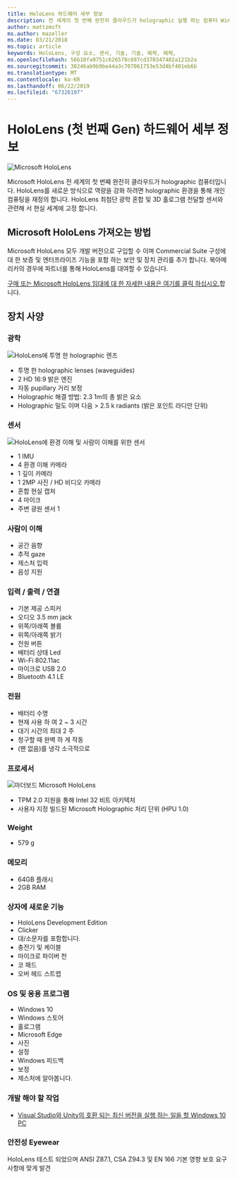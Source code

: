 ```yaml
---
title: HoloLens 하드웨어 세부 정보
description: 전 세계의 첫 번째 완전히 클라우드가 holographic 실행 하는 컴퓨터 Windows Microsoft HoloLens 구성 하는 구성 요소 개요입니다.
author: mattzmsft
ms.author: mazeller
ms.date: 03/21/2018
ms.topic: article
keywords: HoloLens, 구성 요소, 센서, 기술, 기술, 해체, 해체,
ms.openlocfilehash: 56b10fa9751c626578c697cd370347482a121b2a
ms.sourcegitcommit: 30246ab9b9be44a3c707061753e53d4bf401eb6b
ms.translationtype: MT
ms.contentlocale: ko-KR
ms.lasthandoff: 06/22/2019
ms.locfileid: "67326197"
---
```

# <a name="hololens-1st-gen-hardware-details"></a>HoloLens (첫 번째 Gen) 하드웨어 세부 정보

![Microsoft HoloLens](images/see-through-400px.jpg)

Microsoft HoloLens 전 세계의 첫 번째 완전히 클라우드가 holographic 컴퓨터입니다. HoloLens를 새로운 방식으로 역량을 강화 하려면 holographic 환경을 통해 개인 컴퓨팅을 재정의 합니다. HoloLens 최첨단 광학 혼합 및 3D 홀로그램 전달할 센서와 관련해 서 현실 세계에 고정 합니다.

## <a name="how-to-get-microsoft-hololens"></a>Microsoft HoloLens 가져오는 방법

Microsoft HoloLens 모두 개발 버전으로 구입할 수 이며 Commercial Suite 구성에 대 한 보증 및 엔터프라이즈 기능을 포함 하는 보안 및 장치 관리를 추가 합니다. 북아메리카의 경우에 파트너를 통해 HoloLens를 대여할 수 있습니다.

[구매 또는 Microsoft HoloLens 임대에 대 한 자세한 내용은 여기를 클릭 하십시오.](https://www.microsoft.com/hololens/buy)합니다.

## <a name="device-specifications"></a>장치 사양

### <a name="optics"></a>광학

![HoloLens에 투명 한 holographic 렌즈](images/displays-400px.jpg)
* 투명 한 holographic lenses (waveguides)
* 2 HD 16:9 밝은 엔진
* 자동 pupillary 거리 보정
* Holographic 해결 방법: 2.3 1m의 총 밝은 요소
* Holographic 밀도 이며 다음 > 2.5 k radiants (밝은 포인트 라디안 단위)

### <a name="sensors"></a>센서

![HoloLens에 환경 이해 및 사람이 이해를 위한 센서](images/sensor-bar-400px.jpg)
* 1 IMU
* 4 환경 이해 카메라
* 1 깊이 카메라
* 1 2MP 사진 / HD 비디오 카메라
* 혼합 현실 캡처
* 4 마이크
* 주변 광원 센서 1

### <a name="human-understanding"></a>사람이 이해
* 공간 음향
* 추적 gaze
* 제스처 입력
* 음성 지원

### <a name="input--output--connectivity"></a>입력 / 출력 / 연결
* 기본 제공 스피커
* 오디오 3.5 mm jack
* 위쪽/아래쪽 볼륨
* 위쪽/아래쪽 밝기
* 전원 버튼
* 배터리 상태 Led
* Wi-Fi 802.11ac
* 마이크로 USB 2.0
* Bluetooth 4.1 LE

### <a name="power"></a>전원
* 배터리 수명
* 현재 사용 하 여 2 ~ 3 시간
* 대기 시간의 최대 2 주
* 청구할 때 완벽 하 게 작동
* (팬 없음)를 냉각 소극적으로

### <a name="processors"></a>프로세서

![마더보드 Microsoft HoloLens](images/motherboard-400px.jpg)
* TPM 2.0 지원을 통해 Intel 32 비트 아키텍처
* 사용자 지정 빌드된 Microsoft Holographic 처리 단위 (HPU 1.0)

### <a name="weight"></a>Weight
* 579 g

### <a name="memory"></a>메모리
* 64GB 플래시
* 2GB RAM

### <a name="whats-in-the-box"></a>상자에 새로운 기능
* HoloLens Development Edition
* Clicker
* 대/소문자를 포함합니다.
* 충전기 및 케이블
* 마이크로 파이버 천
* 코 패드
* 오버 헤드 스트랩

### <a name="os-and-apps"></a>OS 및 응용 프로그램
* Windows 10
* Windows 스토어
* 홀로그램
* Microsoft Edge
* 사진
* 설정
* Windows 피드백
* 보정
* 제스처에 알아봅니다.

### <a name="what-you-need-to-develop"></a>개발 해야 할 작업
* [Visual Studio와 Unity의 호환 되는 최신 버전을 실행 하는 일을 할 Windows 10 PC](install-the-tools.md)

### <a name="safety-eyewear"></a>안전성 Eyewear

HoloLens 테스트 되었으며 ANSI Z87.1, CSA Z94.3 및 EN 166 기본 영향 보호 요구 사항에 맞게 발견

